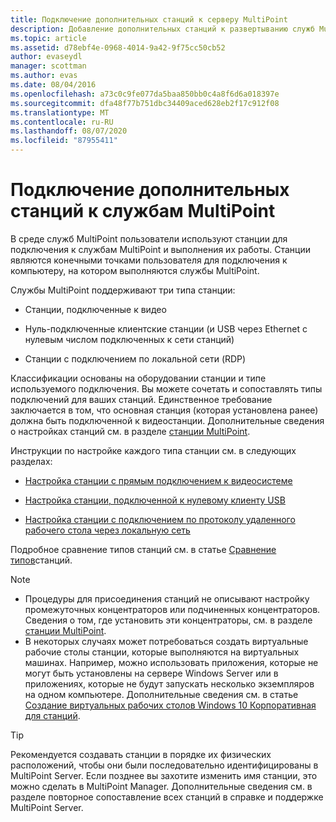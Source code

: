 ```yaml
---
title: Подключение дополнительных станций к серверу MultiPoint
description: Добавление дополнительных станций к развертыванию служб MultiPoint
ms.topic: article
ms.assetid: d78ebf4e-0968-4014-9a42-9f75cc50cb52
author: evaseydl
manager: scottman
ms.author: evas
ms.date: 08/04/2016
ms.openlocfilehash: a73c0c9fe077da5baa850bb0c4a8f6d6a018397e
ms.sourcegitcommit: dfa48f77b751dbc34409aced628eb2f17c912f08
ms.translationtype: MT
ms.contentlocale: ru-RU
ms.lasthandoff: 08/07/2020
ms.locfileid: "87955411"
---
```

# <a name="attach-additional-stations-to-multipoint-services"></a>Подключение дополнительных станций к службам MultiPoint
В среде служб MultiPoint пользователи используют станции для подключения к службам MultiPoint и выполнения их работы. Станции являются конечными точками пользователя для подключения к компьютеру, на котором выполняются службы MultiPoint.

Службы MultiPoint поддерживают три типа станции:

-   Станции, подключенные к видео

-   Нуль-подключенные клиентские станции (и USB через Ethernet с нулевым числом подключенных к сети станций)

-   Станции с подключением по локальной сети (RDP)

Классификации основаны на оборудовании станции и типе используемого подключения. Вы можете сочетать и сопоставлять типы подключений для ваших станций. Единственное требование заключается в том, что основная станция (которая установлена ранее) должна быть подключенной к видеостанции. Дополнительные сведения о настройках станций см. в разделе [станции MultiPoint](MultiPoint-services-Stations.md).

Инструкции по настройке каждого типа станции см. в следующих разделах:

-   [Настройка станции с прямым подключением к видеосистеме](Set-up-a-direct-video-connected-station-in-MultiPoint-services.md)

-   [Настройка станции, подключенной к нулевому клиенту USB](Set-up-a-USB-zero-client-connected-station-in-MultiPoint-services.md)

-   [Настройка станции с подключением по протоколу удаленного рабочего стола через локальную сеть](Set-up-an-RDP-over-LAN-connected-station-in-MultiPoint-services.md)

Подробное сравнение типов станций см. в статье [Сравнение типов](multipoint-services-stations.md#BKMK_StationTypeComparison)станций.

> [!NOTE]
> -   Процедуры для присоединения станций не описывают настройку промежуточных концентраторов или подчиненных концентраторов. Сведения о том, где установить эти концентраторы, см. в разделе [станции MultiPoint](MultiPoint-services-Stations.md).
> -   В некоторых случаях может потребоваться создать виртуальные рабочие столы станции, которые выполняются на виртуальных машинах. Например, можно использовать приложения, которые не могут быть установлены на сервере Windows Server или в приложениях, которые не будут запускать несколько экземпляров на одном компьютере. Дополнительные сведения см. в статье [Создание виртуальных рабочих столов Windows 10 Корпоративная для станций](Create-Windows-10-Enterprise-virtual-desktops-for-stations.md).

> [!TIP]
> Рекомендуется создавать станции в порядке их физических расположений, чтобы они были последовательно идентифицированы в MultiPoint Server. Если позднее вы захотите изменить имя станции, это можно сделать в MultiPoint Manager. Дополнительные сведения см. в разделе повторное сопоставление всех станций в справке и поддержке MultiPoint Server.